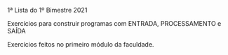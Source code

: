 
1ª Lista do 1º Bimestre 2021

Exercícios para construir programas com ENTRADA, PROCESSAMENTO e SAÍDA

Exercícios feitos no primeiro módulo da faculdade.